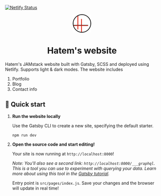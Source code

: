 [![Netlify Status](https://api.netlify.com/api/v1/badges/278c5c7f-d0c1-44a1-8880-60389e9434dc/deploy-status)](https://app.netlify.com/sites/hatem-personal/deploys)


<p align="center">
  <a href="https://hatem.page">
    <img alt="Hatem logo" src="src/images/logo.png" width="60" />
  </a>
</p>
<h1 align="center">
  Hatem's website
</h1>

Hatem's JAMstack website built with Gatsby, SCSS and deployed using Netlify. Supports light & dark modes. The website includes

1. Portfolio
1. Blog
1. Contact info

## 🚀 Quick start

1.  **Run the website locally**

    Use the Gatsby CLI to create a new site, specifying the default starter.

    ```shell
    npm run dev
    ```

1.  **Open the source code and start editing!**

    Your site is now running at `http://localhost:8000`!

    _Note: You'll also see a second link: _`http://localhost:8000/___graphql`_. This is a tool you can use to experiment with querying your data. Learn more about using this tool in the [Gatsby tutorial](https://www.gatsbyjs.org/tutorial/part-five/#introducing-graphiql)._

    Entry point is `src/pages/index.js`. Save your changes and the browser will update in real time!
